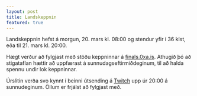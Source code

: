 ```yaml
---
layout: post
title: Landskeppnin
featured: true
---
```


Landskeppnin hefst á morgun, 20. mars kl. 08:00 og stendur yfir í 36 klst, eða til 21. mars kl. 20:00.

Hægt verður að fylgjast með stöðu keppninnar
á [finals.0xa.is](https://finals.0xa.is/scoreboard). Athugið þó að stigataflan hættir að
uppfærast á sunnudagseftirmiðdeginum, til að halda spennu undir lok keppninnar.

Úrslitin verða svo kynnt í beinni útsending
á [Twitch](https://www.twitch.tv/u/netoryggiskeppniislands) upp úr 20:00
á sunnudeginum. Öllum er frjálst að fylgjast með.
